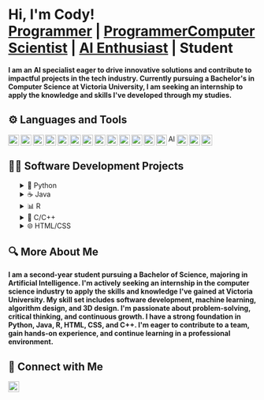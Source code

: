 <h1>Hi, I'm Cody!<br/>
<a href="https://github.com/Cody-Alexander">Programmer</a> | 
<a href="https://www.linkedin.com/in/cody-alexander-833536317/">ProgrammerComputer Scientist</a> | 
<a href="https://www.linkedin.com/in/cody-alexander-833536317/">AI Enthusiast</a> | 
Student</h1>

<p><b>I am an AI specialist eager to drive innovative solutions and contribute to impactful projects in the tech industry. Currently pursuing a Bachelor's in Computer Science at Victoria University, I am seeking an internship to apply the knowledge and skills I've developed through my studies.</b></p>

<h2>⚙️ Languages and Tools</h2>

<p>
<img align="left" alt="Python" width="22px" src="https://cdn.jsdelivr.net/gh/devicons/devicon/icons/python/python-original.svg" />                   
<img align="left" alt="JavaScript" width="22px" src="https://cdn.jsdelivr.net/gh/devicons/devicon/icons/javascript/javascript-original.svg" />                   
<img align="left" alt="Java" width="22px" src="https://cdn.jsdelivr.net/gh/devicons/devicon/icons/java/java-original.svg" />                   
<img align="left" alt="R" width="22px" src="https://cdn.jsdelivr.net/gh/devicons/devicon/icons/r/r-original.svg" />                   
<img align="left" alt="C++" width="22px" src="https://cdn.jsdelivr.net/gh/devicons/devicon/icons/cplusplus/cplusplus-original.svg" />                   
<img align="left" alt="HTML" width="22px" src="https://cdn.jsdelivr.net/gh/devicons/devicon/icons/html5/html5-original.svg" />                   
<img align="left" alt="CSS" width="22px" src="https://cdn.jsdelivr.net/gh/devicons/devicon/icons/css3/css3-original.svg" />                   
<img align="left" alt="PHP" width="22px" src="https://cdn.jsdelivr.net/gh/devicons/devicon/icons/php/php-original.svg" />                   
<img align="left" alt="SolidWorks" width="22px" src="https://github.com/Cody-Alexander/assets/blob/main/images.png" />
<img align="left" alt="Fusion 360" width="22px" src="https://img.icons8.com/color/48/000000/autodesk-fusion-360.png" />                   
<img align="left" alt="Blender" width="22px" src="https://cdn.jsdelivr.net/gh/devicons/devicon/icons/blender/blender-original.svg" />                   
<img align="left" alt="Meshmixer" width="22px" src="https://github.com/Cody-Alexander/assets/blob/main/20035465_1622642059E81meshmixer.png" />                                                   
<img align="left" alt="RStudio" width="22px" src="https://cdn.jsdelivr.net/gh/devicons/devicon/icons/rstudio/rstudio-original.svg" />                   
<img align="left" alt="Altium Designer" width="14px" src="https://github.com/Cody-Alexander/assets/blob/main/AD22_logo%20white.png" />
<img align="left" alt="PyTorch" width="22px" src="https://cdn.jsdelivr.net/gh/devicons/devicon/icons/pytorch/pytorch-original.svg" />                   
<img align="left" alt="SQL" width="22px" src="https://cdn.jsdelivr.net/gh/devicons/devicon/icons/mysql/mysql-original.svg" />                   
<img align="left" alt="TensorFlow" width="22px" src="https://cdn.jsdelivr.net/gh/devicons/devicon/icons/tensorflow/tensorflow-original.svg" />                   
</p>
<br clear="left"/>

<h2>👨‍💻 Software Development Projects</h2>

<ul>
  <details>
  <summary>🐍 Python</summary>
  
  - [Project1]()
  
</details>

<details>
  <summary>☕ Java</summary>
  
  - [Project1]()
  
</details>

<details>
  <summary>📊 R</summary>
  
  - [Project1]()
  
</details>

<details>
  <summary>🔧 C/C++</summary>
  
  - [Autonomous Vehicle Challange (AVC)]()
  
</details>

<details>
  <summary>🌐 HTML/CSS</summary>
  
  - [NewZealand Rivers Website]()
  
</details>

</ul>

<h2>🔍 More About Me</h2>

<p><b>I am a second-year student pursuing a Bachelor of Science, majoring in Artificial Intelligence. I'm actively seeking an internship in the computer science industry to apply the skills and knowledge I've gained at Victoria University. My skill set includes software development, machine learning, algorithm design, and 3D design. I'm passionate about problem-solving, critical thinking, and continuous growth. I have a strong foundation in Python, Java, R, HTML, CSS, and C++. I'm eager to contribute to a team, gain hands-on experience, and continue learning in a professional environment.</b></p>

<h2>💬 Connect with Me</h2>

<p>
<a href="https://www.linkedin.com/in/cody-alexander-833536317/">
  <img align="left" alt="Cody Alexander | LinkedIn" width="22px" src="https://cdn.jsdelivr.net/npm/simple-icons@v3/icons/linkedin.svg" />
</a>
</p>

<br clear="left"/>
